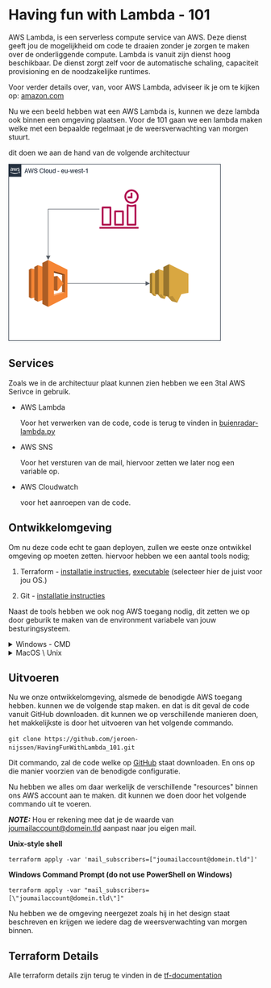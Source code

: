 # Having fun with Lambda - 101

AWS Lambda, is een serverless compute service van AWS. Deze dienst geeft jou de mogelijkheid om code te draaien zonder je zorgen te maken over de onderliggende compute. Lambda is vanuit zijn dienst hoog beschikbaar. De dienst zorgt zelf voor de automatische schaling, capaciteit provisioning en de noodzakelijke runtimes.

Voor verder details over, van, voor AWS Lambda, adviseer ik je om te kijken op: [amazon.com](https://aws.amazon.com/lambda/)

Nu we een beeld hebben wat een AWS Lambda is, kunnen we deze lambda ook binnen een omgeving plaatsen. Voor de 101 gaan we een lambda maken welke met een bepaalde regelmaat je de weersverwachting van morgen stuurt.

dit doen we aan de hand van de volgende architectuur

![ ](./documentation/architecture.png)

## Services

Zoals we in de architectuur plaat kunnen zien hebben we een 3tal AWS Serivce in gebruik.

- AWS Lambda

    Voor het verwerken van de code, code is terug te vinden in [buienradar-lambda.py](./buienradar/buienradar-lambda.py)

- AWS SNS

    Voor het versturen van de mail, hiervoor zetten we later nog een variable op.

- AWS Cloudwatch

    voor het aanroepen van de code.

## Ontwikkelomgeving

Om nu deze code echt te gaan deployen, zullen we eeste onze ontwikkel omgeving op moeten zetten.
hiervoor hebben we een aantal tools nodig;

1. Terraform - [installatie instructies](https://learn.hashicorp.com/tutorials/terraform/install-cli), [executable](https://releases.hashicorp.com/terraform/1.2.2) (selecteer hier de juist voor jou OS.)

2. Git - [installatie instructies](https://github.com/git-guides/install-git)

Naast de tools hebben we ook nog AWS toegang nodig, dit zetten we op door geburik te maken van de environment variabele van jouw besturingsysteem.

<details>
  <summary>
  Windows - CMD
  </summary>

    SET AWS_ACCESS_KEY_ID='Jouw Access Key ID'
    SET AWS_SECRET_ACCESS_KEY='Jow Secret Access Key'

</details>

<details>
  <summary>
  MacOS \ Unix
  </summary>

    export AWS_ACCESS_KEY_ID='Jouw Access Key ID'
    export AWS_SECRET_ACCESS_KEY='Jow Secret Access Key'

</details>

## Uitvoeren

Nu we onze ontwikkelomgeving, alsmede de benodigde AWS toegang hebben. kunnen we de volgende stap maken. en dat is dit geval de code vanuit GitHub downloaden. dit kunnen we op verschillende manieren doen, het makkelijkste is door het uitvoeren van het volgende commando.

`git clone https://github.com/jeroen-nijssen/HavingFunWithLambda_101.git`

Dit commando, zal de code welke op [GitHub](https://github.com/jeroen-nijssen/HavingFunWithLambda_101) staat downloaden. En ons op die manier voorzien van de benodigde configuratie.

Nu hebben we alles om daar werkelijk de verschillende "resources" binnen ons AWS account aan te maken. dit kunnen we doen door het volgende commando uit te voeren.

**_NOTE:_** Hou er rekening mee dat je de waarde van joumailaccount@domein.tld aanpast naar jou eigen mail.

**Unix-style shell**

    terraform apply -var 'mail_subscribers=["joumailaccount@domein.tld"]'

**Windows Command Prompt (do not use PowerShell on Windows)**

    terraform apply -var "mail_subscribers=[\"joumailaccount@domein.tld\"]"

Nu hebben we de omgeving neergezet zoals hij in het design staat beschreven en krijgen we iedere dag de weersverwachting van morgen binnen.

## Terraform Details

Alle terraform details zijn terug te vinden in de [tf-documentation](tf-documentation.md)

